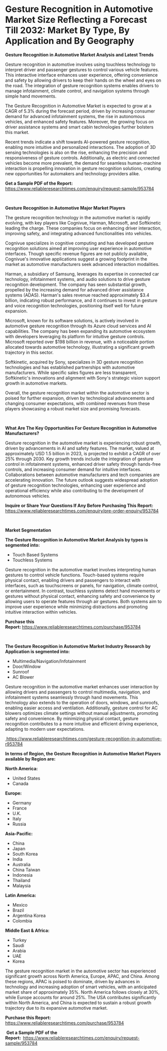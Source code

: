 <p><h1>Gesture Recognition in Automotive Market Size Reflecting a Forecast Till 2032: Market By Type, By Application and By Geography</h1></p><p><strong>Gesture Recognition in Automotive Market Analysis and Latest Trends</strong></p>
<p><p>Gesture recognition in automotive involves using touchless technology to interpret driver and passenger gestures to control various vehicle features. This interactive interface enhances user experience, offering convenience and safety by allowing drivers to keep their hands on the wheel and eyes on the road. The integration of gesture recognition systems enables drivers to manage infotainment, climate control, and navigation systems through simple hand movements.</p><p>The Gesture Recognition in Automotive Market is expected to grow at a CAGR of 5.3% during the forecast period, driven by increasing consumer demand for advanced infotainment systems, the rise in autonomous vehicles, and enhanced safety features. Moreover, the growing focus on driver assistance systems and smart cabin technologies further bolsters this market. </p><p>Recent trends indicate a shift towards AI-powered gesture recognition, enabling more intuitive and personalized interactions. The adoption of 3D sensing technologies is also on the rise, enhancing the precision and responsiveness of gesture controls. Additionally, as electric and connected vehicles become more prevalent, the demand for seamless human-machine interaction is propelling innovation in gesture recognition solutions, creating new opportunities for automakers and technology providers alike.</p></p>
<p><strong>Get a Sample PDF of the Report:&nbsp;</strong> <a href="https://www.reliableresearchtimes.com/enquiry/request-sample/953784?utm_campaign=2201&utm_medium=2&utm_source=Github&utm_content=ia&utm_term=18042025&utm_id=gesture-recognition-in-automotive">https://www.reliableresearchtimes.com/enquiry/request-sample/953784</a></p>
<p>&nbsp;</p>
<p><strong>Gesture Recognition in Automotive Major Market Players</strong></p>
<p><p>The gesture recognition technology in the automotive market is rapidly evolving, with key players like Cognivue, Harman, Microsoft, and Softkinetic leading the charge. These companies focus on enhancing driver interaction, improving safety, and integrating advanced functionalities into vehicles.</p><p>Cognivue specializes in cognitive computing and has developed gesture recognition solutions aimed at improving user experience in automotive interfaces. Though specific revenue figures are not publicly available, Cognivue's innovative applications suggest a growing footprint in the market as automotive manufacturers seek advanced interaction modalities.</p><p>Harman, a subsidiary of Samsung, leverages its expertise in connected car technology, infotainment systems, and audio solutions to drive gesture recognition development. The company has seen substantial growth, propelled by the increasing demand for advanced driver assistance systems (ADAS). Harman's sales revenue reached approximately $3.4 billion, indicating robust performance, and it continues to invest in gesture and voice recognition technologies, positioning itself well for future expansion.</p><p>Microsoft, known for its software solutions, is actively involved in automotive gesture recognition through its Azure cloud services and AI capabilities. The company has been expanding its automotive ecosystem with developers leveraging its platform for intuitive gesture controls. Microsoft reported over $198 billion in revenue, with a noticeable portion allocated towards automotive technology, illustrating a significant growth trajectory in this sector.</p><p>Softkinetic, acquired by Sony, specializes in 3D gesture recognition technologies and has established partnerships with automotive manufacturers. While specific sales figures are less transparent, Softkinetic's innovations and alignment with Sony's strategic vision support growth in automotive markets.</p><p>Overall, the gesture recognition market within the automotive sector is poised for further expansion, driven by technological advancements and changing consumer expectations, with combined revenues from these players showcasing a robust market size and promising forecasts.</p></p>
<p>&nbsp;</p>
<p><strong>What Are The Key Opportunities For Gesture Recognition in Automotive Manufacturers?</strong></p>
<p><p>Gesture recognition in the automotive market is experiencing robust growth, driven by advancements in AI and safety features. The market, valued at approximately USD 1.5 billion in 2023, is projected to exhibit a CAGR of over 25% through 2030. Key growth trends include the integration of gesture control in infotainment systems, enhanced driver safety through hands-free controls, and increasing consumer demand for intuitive interfaces. Collaborations between automotive manufacturers and tech companies are accelerating innovation. The future outlook suggests widespread adoption of gesture recognition technologies, enhancing user experience and operational efficiency while also contributing to the development of autonomous vehicles.</p></p>
<p><strong>Inquire or Share Your Questions If Any Before Purchasing This Report:</strong> <a href="https://www.reliableresearchtimes.com/enquiry/pre-order-enquiry/953784?utm_campaign=2201&utm_medium=2&utm_source=Github&utm_content=ia&utm_term=18042025&utm_id=gesture-recognition-in-automotive">https://www.reliableresearchtimes.com/enquiry/pre-order-enquiry/953784</a></p>
<p>&nbsp;</p>
<p><strong>Market Segmentation</strong></p>
<p><strong>The Gesture Recognition in Automotive Market Analysis by types is segmented into:</strong></p>
<p><ul><li>Touch Based Systems</li><li>Touchless Systems</li></ul></p>
<p><p>Gesture recognition in the automotive market involves interpreting human gestures to control vehicle functions. Touch-based systems require physical contact, enabling drivers and passengers to interact with interfaces, such as touchscreens or panels, for navigation, climate control, or entertainment. In contrast, touchless systems detect hand movements or gestures without physical contact, enhancing safety and convenience by allowing users to operate features through air gestures. Both systems aim to improve user experience while minimizing distractions and promoting intuitive interaction within vehicles.</p></p>
<p><strong>Purchase this Report:&nbsp;</strong><a href="https://www.reliableresearchtimes.com/purchase/953784?utm_campaign=2201&utm_medium=2&utm_source=Github&utm_content=ia&utm_term=18042025&utm_id=gesture-recognition-in-automotive">https://www.reliableresearchtimes.com/purchase/953784</a></p>
<p>&nbsp;</p>
<p><strong>The Gesture Recognition in Automotive Market Industry Research by Application is segmented into:</strong></p>
<p><ul><li>Multimedia/Navigation/Infotainment</li><li>Door/Window</li><li>Sunroof</li><li>AC Blower</li></ul></p>
<p><p>Gesture recognition in the automotive market enhances user interaction by allowing drivers and passengers to control multimedia, navigation, and infotainment systems seamlessly through hand movements. This technology also extends to the operation of doors, windows, and sunroofs, enabling easier access and ventilation. Additionally, gesture control for AC blowers optimizes climate settings without manual adjustments, promoting safety and convenience. By minimizing physical contact, gesture recognition contributes to a more intuitive and efficient driving experience, adapting to modern user expectations.</p></p>
<p><a href="https://www.reliableresearchtimes.com/gesture-recognition-in-automotive-r953784?utm_campaign=2201&utm_medium=2&utm_source=Github&utm_content=ia&utm_term=18042025&utm_id=gesture-recognition-in-automotive">&nbsp;https://www.reliableresearchtimes.com/gesture-recognition-in-automotive-r953784</a></p>
<p><strong>In terms of Region, the Gesture Recognition in Automotive Market Players available by Region are:</strong></p>
<p>
    <p> <strong> North America: </strong>
        <ul>
            <li>United States</li>
            <li>Canada</li>
        </ul>
        </p> 
    <p> <strong> Europe: </strong>
        <ul>
            <li>Germany</li>
            <li>France</li>
            <li>U.K.</li>
            <li>Italy</li>
            <li>Russia</li>
        </ul>
        </p> 
    <p> <strong> Asia-Pacific: </strong>
        <ul>
            <li>China</li>
            <li>Japan</li>
            <li>South Korea</li>
            <li>India</li>
            <li>Australia</li>
            <li>China Taiwan</li>
            <li>Indonesia</li>
            <li>Thailand</li>
            <li>Malaysia</li>
        </ul>
        </p> 
    <p> <strong> Latin America: </strong>
        <ul>
            <li>Mexico</li>
            <li>Brazil</li>
            <li>Argentina Korea</li>
            <li>Colombia</li>
        </ul>
        </p> 
    <p> <strong> Middle East & Africa: </strong>
        <ul>
            <li>Turkey</li>
            <li>Saudi</li>
            <li>Arabia</li>
            <li>UAE</li>
            <li>Korea</li>
        </ul>
    </p>
    </p>
<p><p>The gesture recognition market in the automotive sector has experienced significant growth across North America, Europe, APAC, and China. Among these regions, APAC is poised to dominate, driven by advances in technology and increasing adoption of smart vehicles, with an anticipated market share of approximately 35%. North America follows closely at 30%, while Europe accounts for around 25%. The USA contributes significantly within North America, and China is expected to sustain a robust growth trajectory due to its expansive automotive market.</p></p>
<p><strong>Purchase this Report: </strong><a href="https://www.reliableresearchtimes.com/purchase/953784?utm_campaign=2201&utm_medium=2&utm_source=Github&utm_content=ia&utm_term=18042025&utm_id=gesture-recognition-in-automotive">https://www.reliableresearchtimes.com/purchase/953784</a></p>
<p>&nbsp;<strong>Get a Sample PDF of the Report:&nbsp;&nbsp;</strong><a href="https://www.reliableresearchtimes.com/enquiry/request-sample/953784?utm_campaign=2201&utm_medium=2&utm_source=Github&utm_content=ia&utm_term=18042025&utm_id=gesture-recognition-in-automotive">https://www.reliableresearchtimes.com/enquiry/request-sample/953784</a></p>
<p><strong></strong></p>
<p><p></p><p></p><p></p></p>